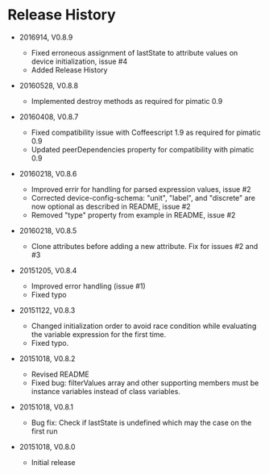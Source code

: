 # Release History

* 2016914, V0.8.9
    * Fixed erroneous assignment of lastState to attribute values on device initialization, issue #4
    * Added Release History
    
* 20160528, V0.8.8
    * Implemented destroy methods as required for pimatic 0.9

* 20160408, V0.8.7
    * Fixed compatibility issue with Coffeescript 1.9 as required for pimatic 0.9
    * Updated peerDependencies property for compatibility with pimatic 0.9

* 20160218, V0.8.6
    * Improved errir for handling for parsed expression values, issue #2
    * Corrected device-config-schema: "unit", "label", and "discrete" are now optional as described in README, issue #2
    * Removed "type" property from example in README, issue #2

* 20160218, V0.8.5
    * Clone attributes before adding a new attribute. Fix for issues #2 and #3

* 20151205, V0.8.4
    * Improved error handling (issue #1)
    * Fixed typo

* 20151122, V0.8.3
    * Changed initialization order to avoid race condition while evaluating the variable expression for the first time.
    * Fixed typo.

* 20151018, V0.8.2
    * Revised README
    * Fixed bug: filterValues array and other supporting members must be instance variables instead of class variables.

* 20151018, V0.8.1
    * Bug fix: Check if lastState is undefined which may the case on the first run

* 20151018, V0.8.0
    * Initial release